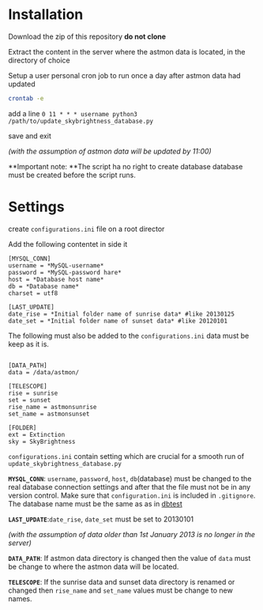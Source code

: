 # Installation

Download the zip of this repository **do not clone**

Extract the content in the server where the astmon data is located, in the directory of choice

Setup a user personal cron job to run once a day after astmon data had updated
```bash
crontab -e
```
add a line `0 11 * * * username python3 /path/to/update_skybrightness_database.py`

save and exit

*(with the assumption of astmon data will be updated by 11:00)*

**Important note: **The script ha no right to create database database must be created before the script runs.

# Settings

create `configurations.ini` file on a root director

Add the following contentet in side it
```
[MYSQL_CONN]
username = *MySQL-username*
password = *MySQL-password hare*
host = *Database host name*
db = *Database name*
charset = utf8

[LAST_UPDATE]
date_rise = *Initial folder name of sunrise data* #like 20130125
date_set = *Initial folder name of sunset data* #like 20120101

```
The following must also be added to the `configurations.ini` data must be keep as it is.
```

[DATA_PATH]
data = /data/astmon/

[TELESCOPE]
rise = sunrise
set = sunset
rise_name = astmonsunrise
set_name = astmonsunset

[FOLDER]
ext = Extinction
sky = SkyBrightness

```

`configurations.ini` contain setting which are crucial for a smooth run of `update_skybrightness_database.py`

**`MYSQL_CONN`**: `username`, `password`, `host`, `db`(database) must be changed to the real database connection settings
and after that the file must not be in any version control. Make sure that `configuration.ini`
is included in `.gitignore`. The database name must be the same as as in [dbtest](docs/name.md)

**`LAST_UPDATE`**:`date_rise`, `date_set` must be set to 20130101

*(with the assumption of data older than 1st January 2013 is no longer in the server)*

**`DATA_PATH`**: If astmon data directory is changed then the value of `data` must be change to where the astmon data will be located.

**`TELESCOPE`**: If the sunrise data and sunset data directory is renamed or changed then
`rise_name` and `set_name` values must be change to new names.



